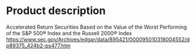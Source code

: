# Product description
Accelerated Return Securities Based on the Value of the Worst Performing of the S&P 500® Index and the Russell 2000® Index
https://www.sec.gov/Archives/edgar/data/895421/000095010318004552/dp89375_424b2-ps477.htm
